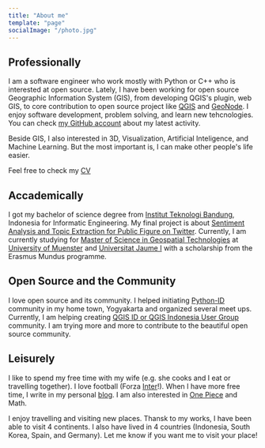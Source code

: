 ```yaml
---
title: "About me"
template: "page"
socialImage: "/photo.jpg"
---
```


## Professionally

I am a software engineer who work mostly with Python or C++ who is interested at open source. Lately, I have been working for open source Geographic Information System (GIS), from developing QGIS's plugin, web GIS, to core contribution to open source project like [QGIS](https://qgis.org/en/site/) and [GeoNode](http://geonode.org/). I enjoy software development, problem solving, and learn new tehcnologies. You can check [my GitHub account](https://github.com/ismailsunni) about my latest activity.

Beside GIS, I also interested in 3D, Visualization, Artificial Inteligence, and Machine Learning. But the most important is, I can make other people's life easier.

Feel free to check my [CV](https://github.com/ismailsunni/resume/blob/master/ismail_sunni_resume.pdf)

## Accademically

I got my bachelor of science degree from [Institut Teknologi Bandung](http://itb.ac.id/), Indonesia for Informatic Engineering. My final project is about [Sentiment Analysis and Topic Extraction for Public Figure on Twitter](https://scholar.google.com/citations?user=OInjje8AAAAJ&hl=en#d=gs_md_cita-d&u=%2Fcitations%3Fview_op%3Dview_citation%26hl%3Den%26user%3DOInjje8AAAAJ%26citation_for_view%3DOInjje8AAAAJ%3Au5HHmVD_uO8C%26tzom%3D-60). Currently, I am currently studying for [Master of Science in Geospatial Technologies](http://mastergeotech.info/) at [University of Muenster](https://www.uni-muenster.de/Geoinformatics/) and [Universitat Jaume I](https://www.uji.es/) with a scholarship from the Erasmus Mundus programme.

## Open Source and the Community

I love open source and its community. I helped initiating [Python-ID](http://python.or.id/) community in my home town, Yogyakarta and organized several meet ups. Currently, I am helping creating [QGIS ID or QGIS Indonesia User Group](https://qgis-id.github.io/) community. I am trying more and more to contribute to the beautiful open source community.

## Leisurely

I like to spend my free time with my wife (e.g. she cooks and I eat or travelling together). I love football (Forza [Inter](https://www.inter.it/en)!).  When I have more free time, I write in my personal [blog](https://ismailsunni.wordpress.com/). I am also interested in [One Piece](https://en.wikipedia.org/wiki/One_Piece) and Math.

I enjoy travelling and visiting new places. Thansk to my works, I have been able to visit 4 continents. I also have lived in 4 countries (Indonesia, South Korea, Spain, and Germany). Let me know if you want me to visit your place!
